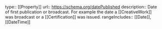type:: [[Property]]
url:: https://schema.org/datePublished
description:: Date of first publication or broadcast. For example the date a [[CreativeWork]] was broadcast or a [[Certification]] was issued.
rangeIncludes:: [[Date]], [[DateTime]]
